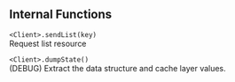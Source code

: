 ## Internal Functions

`<Client>.sendList(key)`  
Request list resource

`<Client>.dumpState()`  
(DEBUG) Extract the data structure and cache layer values.
